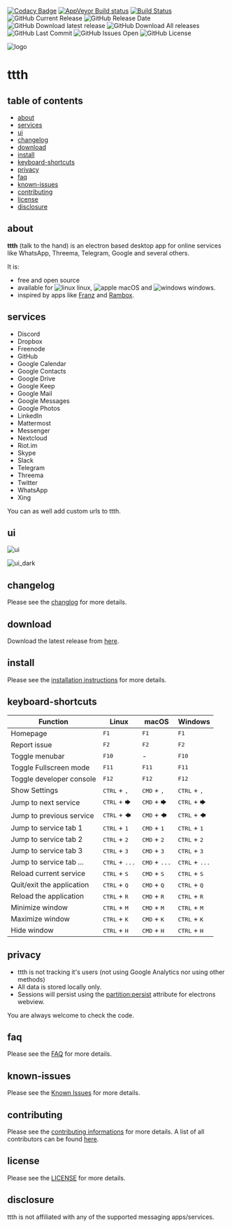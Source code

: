 [![Codacy Badge](https://api.codacy.com/project/badge/Grade/64a82c2d156f41c1b75431fb6da1c693)](https://www.codacy.com/app/yafp/ttth?utm_source=github.com&amp;utm_medium=referral&amp;utm_content=yafp/ttth&amp;utm_campaign=Badge_Grade)
[![AppVeyor Build status](https://ci.appveyor.com/api/projects/status/rd107p8kbexiot08?svg=true)](https://ci.appveyor.com/project/yafp/ttth)
[![Build Status](https://travis-ci.org/yafp/ttth.svg?branch=master)](https://travis-ci.org/yafp/ttth)
![GitHub Current Release](https://img.shields.io/github/release/yafp/ttth.svg?style=flat)
![GitHub Release Date](https://img.shields.io/github/release-date/yafp/ttth.svg?style=flat)
![GitHub Download latest release](https://img.shields.io/github/downloads/yafp/ttth/latest/total)
![GitHub Download All releases](https://img.shields.io/github/downloads/yafp/ttth/total.svg)
![GitHub Last Commit](https://img.shields.io/github/last-commit/yafp/ttth.svg?style=flat)
![GitHub Issues Open](https://img.shields.io/github/issues-raw/yafp/ttth.svg?style=flat)
![GitHub License](https://img.shields.io/github/license/yafp/ttth.svg)


![logo](https://raw.githubusercontent.com/yafp/ttth/master/.github/logo/128x128.png)

# ttth

## table of contents

- [about](#about)
- [services](#services)
- [ui](#ui)
- [changelog](#changelog)
- [download](#download)
- [install](#install)
- [keyboard-shortcuts](#keyboard-shortcuts)
- [privacy](#privacy)
- [faq](#faq)
- [known-issues](#known-issues)
- [contributing](#contributing)
- [license](#license)
- [disclosure](#disclosure)


## about
**ttth** (talk to the hand) is an electron based desktop app for online services like WhatsApp, Threema, Telegram, Google and several others.

It is:

* free and open source
* available for ![linux](https://raw.githubusercontent.com/yafp/ttth/master/.github/platform/linux_32x32.png) linux, ![apple](https://raw.githubusercontent.com/yafp/ttth/master/.github/platform/apple_32x32.png) macOS and ![windows](https://raw.githubusercontent.com/yafp/ttth/master/.github/platform/windows_32x32.png) windows.
* inspired by apps like [Franz](https://github.com/meetfranz/franz) and [Rambox](https://github.com/ramboxapp/community-edition).



## services
* Discord
* Dropbox
* Freenode
* GitHub
* Google Calendar
* Google Contacts
* Google Drive
* Google Keep
* Google Mail
* Google Messages
* Google Photos
* LinkedIn
* Mattermost
* Messenger
* Nextcloud
* Riot.im
* Skype
* Slack
* Telegram
* Threema
* Twitter
* WhatsApp
* Xing

You can as well add custom urls to ttth.


## ui
![ui](https://raw.githubusercontent.com/yafp/ttth/master/.github/screenshots/ui_latest.png)

![ui_dark](https://raw.githubusercontent.com/yafp/ttth/master/.github/screenshots/ui_latest_dark.png)


## changelog
Please see the [changlog](docs/CHANGELOG.md) for more details.


## download
Download the latest release from [here](https://github.com/yafp/ttth/releases).


## install
Please see the [installation instructions](docs/INSTALL.md) for more details.


## keyboard-shortcuts

| Function                        | Linux                           | macOS                           | Windows                         |
| ------------------------------- | ------------------------------- | ------------------------------- | ------------------------------- |
| Homepage                        | <kbd>F1</kbd>                   | <kbd>F1</kbd>                   | <kbd>F1</kbd>                   |
| Report issue                    | <kbd>F2</kbd>                   | <kbd>F2</kbd>                   | <kbd>F2</kbd>                   |
| Toggle menubar                  | <kbd>F10</kbd>                  | -                               | <kbd>F10</kbd>                  |
| Toggle Fullscreen mode          | <kbd>F11</kbd>                  | <kbd>F11</kbd>                  | <kbd>F11</kbd>                  |
| Toggle developer console        | <kbd>F12</kbd>                  | <kbd>F12</kbd>                  | <kbd>F12</kbd>                  |
| Show Settings                   | <kbd>CTRL</kbd> + <kbd>,</kbd>  | <kbd>CMD</kbd> + <kbd>,</kbd>   | <kbd>CTRL</kbd> + <kbd>,</kbd>  |
| Jump to next service            | <kbd>CTRL</kbd> + <kbd>🡆</kbd> | <kbd>CMD</kbd> + <kbd>🡆</kbd>   | <kbd>CTRL</kbd> + <kbd>🡆</kbd>  |
| Jump to previous service        | <kbd>CTRL</kbd> + <kbd>🡄</kbd> | <kbd>CMD</kbd> + <kbd>🡄</kbd>   | <kbd>CTRL</kbd> + <kbd>🡄</kbd>  |
| Jump to service tab 1           | <kbd>CTRL</kbd> + <kbd>1</kbd>  | <kbd>CMD</kbd> + <kbd>1</kbd>   | <kbd>CTRL</kbd> + <kbd>1</kbd>  |
| Jump to service tab 2           | <kbd>CTRL</kbd> + <kbd>2</kbd>  | <kbd>CMD</kbd> + <kbd>2</kbd>   | <kbd>CTRL</kbd> + <kbd>2</kbd>  |
| Jump to service tab 3           | <kbd>CTRL</kbd> + <kbd>3</kbd>  | <kbd>CMD</kbd> + <kbd>3</kbd>   | <kbd>CTRL</kbd> + <kbd>3</kbd>  |
| Jump to service tab ...         | <kbd>CTRL</kbd> + <kbd>...</kbd>  | <kbd>CMD</kbd> + <kbd>...</kbd>   | <kbd>CTRL</kbd> + <kbd>...</kbd>  |
| Reload current service          | <kbd>CTRL</kbd> + <kbd>S</kbd>  | <kbd>CMD</kbd> + <kbd>S</kbd>   | <kbd>CTRL</kbd> + <kbd>S</kbd>  |
| Quit/exit the application       | <kbd>CTRL</kbd> + <kbd>Q</kbd>  | <kbd>CMD</kbd> + <kbd>Q</kbd>   | <kbd>CTRL</kbd> + <kbd>Q</kbd>  |
| Reload the application          | <kbd>CTRL</kbd> + <kbd>R</kbd>  | <kbd>CMD</kbd> + <kbd>R</kbd>   | <kbd>CTRL</kbd> + <kbd>R</kbd>  |
| Minimize window                 | <kbd>CTRL</kbd> + <kbd>M</kbd>  | <kbd>CMD</kbd> + <kbd>M</kbd>   | <kbd>CTRL</kbd> + <kbd>M</kbd>  |
| Maximize window                 | <kbd>CTRL</kbd> + <kbd>K</kbd>  | <kbd>CMD</kbd> + <kbd>K</kbd>   | <kbd>CTRL</kbd> + <kbd>K</kbd>  |
| Hide window                     | <kbd>CTRL</kbd> + <kbd>H</kbd>  | <kbd>CMD</kbd> + <kbd>H</kbd>   | <kbd>CTRL</kbd> + <kbd>H</kbd>  |



## privacy
* ttth is not tracking it's users (not using Google Analytics nor using other methods)
* All data is stored locally only.
* Sessions will persist using the [partition:persist](https://electronjs.org/docs/api/webview-tag#partition) attribute for electrons webview.

You are always welcome to check the code.


## faq
Please see the [FAQ](docs/FAQ.md) for more details.


## known-issues
Please see the [Known Issues](docs/KNOWN_ISSUES.md) for more details.


## contributing
Please see the [contributing informations](docs/CONTRIBUTING.md) for more details.
A list of all contributors can be found [here](docs/CONTRIBUTORS.md).


## license
Please see the [LICENSE](LICENSE) for more details.


## disclosure
ttth is not affiliated with any of the supported messaging apps/services.
